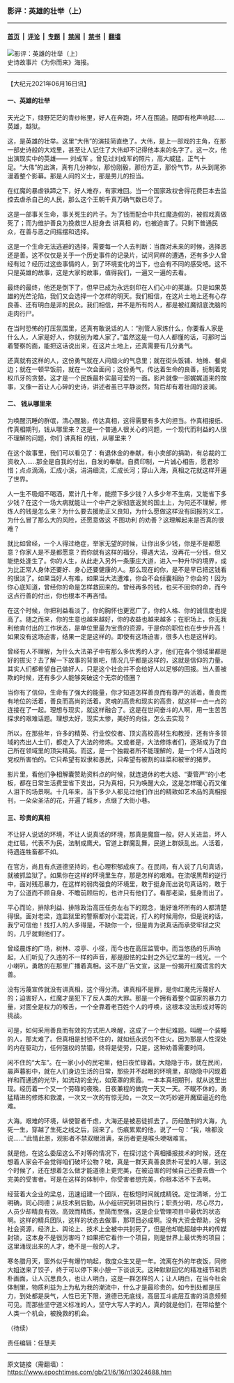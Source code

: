 ### 影评：英雄的壮举（上）

---

#### [首页](../../../..?n13024688) &nbsp;|&nbsp; [评论](../../../../../epoch-comment?n13024688) &nbsp;|&nbsp; [专题](../../../../../epoch-special?n13024688) &nbsp;|&nbsp; [禁闻](../../../../../epoch-news?n13024688) &nbsp;|&nbsp; [禁书](../../../../../books?n13024688) &nbsp;|&nbsp; [翻墙](https://github.com/gfw-breaker/nogfw/blob/master/README.md?n13024688)


<div><img alt="影评：英雄的壮举（上）" class="attachment-djy_600_400 size-djy_600_400 wp-post-image" src="https://i.epochtimes.com/assets/uploads/2019/07/2dd96510b305841a89ec3c27e6b3fc04-600x400.jpg"/>
<div class="caption">
 史诗故事片《为你而来》海报。
</div></div><hr/><div class="post_content" id="artbody" itemprop="articleBody">
 <!-- article content begin -->
 <p>
  【大纪元2021年06月16日讯】
 </p>
 <h4>
  一、英雄的壮举
 </h4>
 <p>
  天光之下，绿野茫茫的青纱帐里，好人在奔跑，坏人在围追。随即有枪声响起……英雄，越狱。
 </p>
 <p>
  这，是英雄的壮举。这里“大伟”的演技简直绝了。大伟，是上一部戏的主角，在那一部史诗般的大戏里，甚至让人记住了大伟却不记得他本来的名字了。这一次，他出演现实中的英雄——
  <ok href="https://www.epochtimes.com/gb/tag/%E5%88%98%E6%88%90%E5%86%9B.html">
   刘成军
  </ok>
  。曾见过刘成军的照片，高大威猛，正气十足。“大伟”的出演，真有几分神似，那份刚毅，那份方正，那份气节，从头到尾弥漫着整个影幕。那是人间的义士，那是男儿的担当。
 </p>
 <p>
  在红魔的暴虐铁蹄之下，好人难存，有家难回。当一个国家政权舍得花费巨本去监控去虐杀自己的人民，那么这个王朝千真万确气数已尽了。
 </p>
 <p>
  这是一部事关生命，事关死生的片子。为了钱而配合中共红魔造假的，被假戏真做死了；而为维护善良为挽救世人挺身去
  <ok href="https://www.epochtimes.com/gb/tag/%E8%AE%B2%E7%9C%9F%E7%9B%B8.html">
   讲真相
  </ok>
  的，也被迫害了。只剩下普通民众，在善与恶之间摇摆和选择。
 </p>
 <p>
  这是一个生命无法逃避的选择，需要每一个人去判断：当面对未来的时候，选择恶还是善。这不仅仅是关于一个历史事件的记录片，试问同样的遭遇，还有多少人曾经有过？经历过这些事情的人，到了环境变化的当下，也会有不同的感受吧。这不只是英雄的故事，这是大家的故事，值得我们，一遍又一遍的去看。
 </p>
 <p>
  最终的最终，他还是倒下了，但早已成为永远刻印在人们心中的英雄。只是如果英雄的光芒沦陷，我们又会选择一个怎样的明天。我们相信，在这片土地上还有心存良善、还有明白是非的民众。我们相信，并不是所有的人，都是被红魔彻底洗脑的走肉行尸。
 </p>
 <p>
  在当时恐怖的打压氛围里，还真有敢说话的人：“别管人家炼什么，你要看人家是什么人，人家是好人，你就别为难人家了。”虽然这是一句人人都懂的话，可那时当着警察的面，能把这话说出来，在这片土地上，还真需要有几分勇气。
 </p>
 <p>
  还真就有这样的人，这份勇气就在人间烟火的气息里；就在街头饭铺、地摊、餐桌边；就在一顿早饭前，就在一次会面间；这份勇气，传达着生命的良善，扼制着党权爪牙的贪婪。这才是一个民族最朴实最可爱的一面。影片就像一部娓娓道来的故事，又像一首让人心碎的史诗，讲述者虽已平静淡然，背后却有着壮阔的波澜。
 </p>
 <h4>
  二、 钱从哪里来
 </h4>
 <p>
  为唤醒沉睡的群氓，清心醒脑，传达真相，这得需要有多大的担当。作真相报纸、传真相期刊，钱从哪里来？这是一个普通人很关心的问题，一个现代而利益的人很不理解的问题，你们
  <ok href="https://www.epochtimes.com/gb/tag/%E8%AE%B2%E7%9C%9F%E7%9B%B8.html">
   讲真相
  </ok>
  的钱，从哪里来？
 </p>
 <p>
  在这个故事里，我们可以看见了：有退休金的奉献，有小卖部的捐助，有总裁的工资收入……那全是自我的付出，自发的奉献。自费印制，一片诚心相告，愿君珍惜；点点滴滴，汇成小溪，涓涓细流，汇成长河；穿山入海，真相之花就这样开遍了世界。
 </p>
 <p>
  人一生不吸烟不喝酒，累计几十年，能攒下多少钱？人多少年不生病，又能省下多少钱？在这个一场大病就能让一个中产之家彻底返贫的国土上，为何还不理解，修炼人的钱是怎么来？为什么要去援助正义良知，为什么愿做这样没有回报的义工，为什么冒了那么大的风险，还愿意做这
  <ok href="https://www.epochtimes.com/gb/tag/%E4%B8%8D%E5%9B%BE%E5%8A%9F%E5%88%A9.html">
   不图功利
  </ok>
  的劝善？这理解起来是否真的很难？
 </p>
 <p>
  就比如曾经，一个人得过绝症，举家无望的时候，让你出多少钱，你是不是都愿意？你家人是不是都愿意？而你就有这样的福分，得遇大法，没再花一分钱，但又能绝处逢生了。你的人生，从此走入另外一条康庄大道，进入一种升华的境界，成为比正常人身体还要好、身心还要健康的人。那么现在的你，是不是早已把这钱看的很淡了。如果当好人有难，如果当大法遭难，你会不会倾囊相助？你会的！因为你心底知道，曾经你的命是怎样救回来的。曾经再多的钱，也买不回你的命，而今这点行善的付出，你也根本不再吝惜。
 </p>
 <p>
  在这个时候，你把利益看淡了，你的胸怀也更宽广了，你的人格、你的诚信度也提高了。随之而来，你的生意也越来越好，你的收益也越来越多；在职场上，你无我利他肯付出的工作状态，是单位里最为宝贵的资源，于是你的职位也在步步升高！如果没有这场迫害，结果一定是这样的。即使有这场迫害，很多人也是这样的。
 </p>
 <p>
  曾经有人不理解，为什么大法弟子中有那么多优秀的人才，他们在各个领域里都是好的拔尖？去了解一下故事的背景吧，情况几乎都是这样的，这就是信仰的力量。其实人们都希望自己做好人，只是这个社会并不会给好人以足够的回报。当人善被欺的时候，还有多少人能够突破这个无奈的怪圈？
 </p>
 <p>
  当你有了信仰，生命有了强大的能量，你才知道怎样善良而有尊严的活着，善良而有地位的活着，善良而高尚的活着。灵魂的高贵和现实的高贵，就这样一点一点的连接在了一起。理想与现实，就这样融合了。这是在世间奋斗的人啊，用一生苦苦探求的艰难话题。理想太好，现实太惨，美好的向往，怎么去实现？
 </p>
 <p>
  所以，在那些年，许多的精英、行业佼佼者、顶尖高校高材生和教授，还有许多领域的杰出人士们，都走入了大法的修炼。又或者是，大法修炼者们，逐渐成为了自己所在领域里的顶尖精英。而这，是一个独裁者所不能理解的，是一个坏人当政的党权所害怕的。它只希望有奴隶和愚民，只希望有被割的韭菜和被宰的猪罗。
 </p>
 <p>
  影片里，看他们争相解囊赞助资料点的时候，就连退休的老大姐、“妻管严”的小老板，都在日常生活费里省下支出，只为真相，只为唤醒大众，这是怎样暖心而又催人泪下的场景啊。十几年来，当下多少人都见过他们作出的精致如艺术品的真相报刊，一朵朵圣洁的花，开遍了城乡，点缀了大街小巷。
 </p>
 <h4>
  三、珍贵的真相
 </h4>
 <p>
  不让好人说话的环境，不让人说真话的环境，那真是魔窟一般。好人关进监，坏人走红毯，代表不为民，法制成鹰犬。官道上群魔乱舞，民道上群妖乱出。人活着，待遇连牲畜都不如。
 </p>
 <p>
  在官方，尚且有点道德坚持的，也心理积郁成疾了。在民间，有人说了几句真话，就被抓监狱了。如果你在这样的环境里生存，那是怎样的艰难。在流氓黑帮的逆行中，面对残忍暴力，在这样的弱肉强食的环境里，敢于挺身而出说句真话的，敢于为了公道而不顾自身、不瞻前顾后的，也许只有他们了。看那老梁，挺身而出了。
 </p>
 <p>
  平心而论，排除利益、排除政治高压任务左右下的观念，谁好谁坏所有的人都清楚得很。面对老梁，连监狱里的警察都对小混混说，打人的时候用你，但是说的话，我宁可信他！找打人的人多得是，不缺你一个，但是肯为说真话而承受牢狱之灾的，几乎就剩他们了。
 </p>
 <p>
  曾经晨炼的广场，树林、凉亭、小径，而今也在高压监管中。而当悠扬的乐声响起，人们听见了久违的不一样的声音，那是胆怯的尘封之外记忆里的一线光。一个小喇叭，勇敢的在那里广播着真相。这不是广告文宣，这是一份揭开红魔谎言的大善。
 </p>
 <p>
  没有污蔑宣传就没有讲真相，这个得分清。讲真相不是罪，是你红魔先污蔑好人的；迫害好人，红魔才是犯下了反人类的大罪。那是一个拥有着整个国家的暴力力量，对面全是权力的喉舌，一个全靠着老百姓个人的呼唤，这根本没法形成对等的挑战。
 </p>
 <p>
  可是，如何采用善良而有效的方式把人唤醒，这成了一个世纪难题。叫醒一个装睡的人，那太难了。但真相是封锁不住的，就如纸永远包不住火。因为那是人性深处的内在驱动力，任何强权的禁锢，终将是徒劳，只是，这种劝善需要时间。
 </p>
 <p>
  闲不住的“大车”。在一家小小的民宅里，他日夜忙碌着。大隐隐于市，就在民间，晨声暮影中，就在人们身边生活的日常，那些并不起眼的环境里，却隐隐中闪现着祥和而通透的光华，如流动的金光，如笼罩的紫霞。一本本真相期刊，就从这里出现。经历着一个又一个劳碌的夜晚，日夜兼程的做完一天又一天。不眠不休的，勇猛精进的修炼和救渡，一次又一次的有惊无险，一次又一次巧妙避开魔窟逼近的危难。
 </p>
 <p>
  大海。艰难的环境，纵使智者千虑，大海还是被恶徒抓去了。历经酷刑的大海，九死一生，穿越了生死之线之后，回来了。伤痕累累的他，说了一句：“我，啥都没说……”此情此景，观影者不禁双眼泪满，亲历者更是喉头哽咽难言。
 </p>
 <p>
  就是他，在这么委屈这么不对等的情况下，在探讨这个真相播报技术的时候，还在想着人家会不会觉得咱们破坏公物？唉，真是一群天真善良质朴可爱的人哪，到这个时候了，还在想着怎么做才能道德上更完美，在被迫害的时候自己还要去做一个完美的受害者。可是在这样的体制中，你受害者想完美，你根本活不下去啊。
 </p>
 <p>
  经营着大企业的梁总，迅速组建一个团队，在极短时间就成精锐。定位清晰，分工明确，同心同德；从技术到后勤，从小组研究到项目执行；职责分明，尽心尽力，人员少却精良有效。高效而精炼，至简而至强，这是企业管理项目中最优的状态啊。这样的精兵团队，这样的状态去做事，那项目必成啊。没有大资金帮助，没有社会资源，经济上、舆论上、技术上全被中共封死了，但是他却能超越中共的传媒封锁，这本身不是很厉害吗？如果把它看作一个项目，则是世界上最优秀的项目；这里涌现出来的人才，绝不是一般的人才。
 </p>
 <p>
  寒冬腊月天，窗外似乎有爆竹响起，救度众生又是一年。流离在外的年夜饭，同修大姐送来了饺子，终于可以停下来小憩一下谈谈天。这种默默回忆的精准细节和质朴画面，让人沉思良久，也让人明白，这是一群怎样的人；让人明白，在当今社会体制里，物质利益为上为私为我的潮流中，什么才是最珍贵的。如今到处都是压力，到处都是戾气，人性已无下限，道德已无底线，高层互斗底层互害的消息频频可见。而那些坚守道义标准的人，坚守大写人字的人，真的就是他们，在带给整个人类一个机会，被挽救的机会。
 </p>
 <p>
  （待续）
 </p>
 <p>
  责任编辑：任慧夫
 </p>
 <!-- article content end -->
 <div id="below_article_ad">
 </div>
</div>


---

原文链接（需翻墙）：https://www.epochtimes.com/gb/21/6/16/n13024688.htm